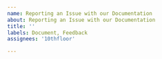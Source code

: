 ```yaml
---
name: Reporting an Issue with our Documentation
about: Reporting an Issue with our Documentation
title: ''
labels: Document, Feedback
assignees: '10thfloor'

---
```



